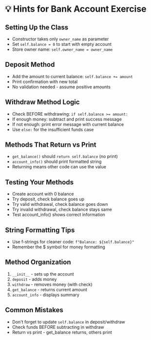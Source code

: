 # 💡 Hints for Bank Account Exercise

## Setting Up the Class
- Constructor takes only `owner_name` as parameter
- Set `self.balance = 0` to start with empty account
- Store owner name: `self.owner_name = owner_name`

## Deposit Method
- Add the amount to current balance: `self.balance += amount`
- Print confirmation with new total
- No validation needed - assume positive amounts

## Withdraw Method Logic
- Check BEFORE withdrawing: `if self.balance >= amount:`
- If enough money: subtract and print success message
- If not enough: print error message with current balance
- Use `else:` for the insufficient funds case

## Methods That Return vs Print
- `get_balance()` should `return self.balance` (no print)
- `account_info()` should print formatted string
- Returning means other code can use the value

## Testing Your Methods
- Create account with 0 balance
- Try deposit, check balance goes up
- Try valid withdrawal, check balance goes down
- Try invalid withdrawal, check balance stays same
- Test account_info() shows correct information

## String Formatting Tips
- Use f-strings for cleaner code: `f"Balance: ${self.balance}"`
- Remember the $ symbol for money formatting

## Method Organization
1. `__init__` - sets up the account
2. `deposit` - adds money
3. `withdraw` - removes money (with check)
4. `get_balance` - returns current amount
5. `account_info` - displays summary

## Common Mistakes
- Don't forget to update `self.balance` in deposit/withdraw
- Check funds BEFORE subtracting in withdraw
- Return vs print - get_balance returns, others print

